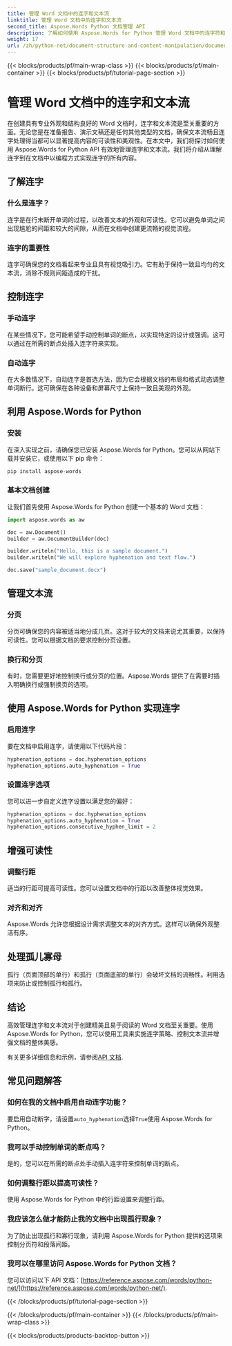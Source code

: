 ```yaml
---
title: 管理 Word 文档中的连字和文本流
linktitle: 管理 Word 文档中的连字和文本流
second_title: Aspose.Words Python 文档管理 API
description: 了解如何使用 Aspose.Words for Python 管理 Word 文档中的连字符和文本流。使用分步示例和源代码创建精美、易读的文档。
weight: 17
url: /zh/python-net/document-structure-and-content-manipulation/document-hyphenation/
---
```


{{< blocks/products/pf/main-wrap-class >}}
{{< blocks/products/pf/main-container >}}
{{< blocks/products/pf/tutorial-page-section >}}

# 管理 Word 文档中的连字和文本流

在创建具有专业外观和结构良好的 Word 文档时，连字和文本流是至关重要的方面。无论您是在准备报告、演示文稿还是任何其他类型的文档，确保文本流畅且连字处理得当都可以显著提高内容的可读性和美观性。在本文中，我们将探讨如何使用 Aspose.Words for Python API 有效地管理连字和文本流。我们将介绍从理解连字到在文档中以编程方式实现连字的所有内容。

## 了解连字

### 什么是连字？

连字是在行末断开单词的过程，以改善文本的外观和可读性。它可以避免单词之间出现尴尬的间距和较大的间隙，从而在文档中创建更流畅的视觉流程。

### 连字的重要性

连字可确保您的文档看起来专业且具有视觉吸引力。它有助于保持一致且均匀的文本流，消除不规则间距造成的干扰。

## 控制连字

### 手动连字

在某些情况下，您可能希望手动控制单词的断点，以实现特定的设计或强调。这可以通过在所需的断点处插入连字符来实现。

### 自动连字

在大多数情况下，自动连字是首选方法，因为它会根据文档的布局和格式动态调整单词断行。这可确保在各种设备和屏幕尺寸上保持一致且美观的外观。

## 利用 Aspose.Words for Python

### 安装

在深入实现之前，请确保您已安装 Aspose.Words for Python。您可以从网站下载并安装它，或使用以下 pip 命令：

```python
pip install aspose-words
```

### 基本文档创建

让我们首先使用 Aspose.Words for Python 创建一个基本的 Word 文档：

```python
import aspose.words as aw

doc = aw.Document()
builder = aw.DocumentBuilder(doc)

builder.writeln("Hello, this is a sample document.")
builder.writeln("We will explore hyphenation and text flow.")

doc.save("sample_document.docx")
```

## 管理文本流

### 分页

分页可确保您的内容被适当地分成几页。这对于较大的文档来说尤其重要，以保持可读性。您可以根据文档的要求控制分页设置。

### 换行和分页

有时，您需要更好地控制换行或分页的位置。Aspose.Words 提供了在需要时插入明确换行或强制换页的选项。

## 使用 Aspose.Words for Python 实现连字

### 启用连字

要在文档中启用连字，请使用以下代码片段：

```python
hyphenation_options = doc.hyphenation_options
hyphenation_options.auto_hyphenation = True
```

### 设置连字选项

您可以进一步自定义连字设置以满足您的偏好：

```python
hyphenation_options = doc.hyphenation_options
hyphenation_options.auto_hyphenation = True
hyphenation_options.consecutive_hyphen_limit = 2
```

## 增强可读性

### 调整行距

适当的行距可提高可读性。您可以设置文档中的行距以改善整体视觉效果。

### 对齐和对齐

Aspose.Words 允许您根据设计需求调整文本的对齐方式。这样可以确保外观整洁有序。

## 处理孤儿寡母

孤行（页面顶部的单行）和孤行（页面底部的单行）会破坏文档的流畅性。利用选项来防止或控制孤行和孤行。

## 结论

高效管理连字和文本流对于创建精美且易于阅读的 Word 文档至关重要。使用 Aspose.Words for Python，您可以使用工具来实施连字策略、控制文本流并增强文档的整体美感。

有关更多详细信息和示例，请参阅[API 文档](https://reference.aspose.com/words/python-net/).

## 常见问题解答

### 如何在我的文档中启用自动连字功能？

要启用自动断字，请设置`auto_hyphenation`选择`True`使用 Aspose.Words for Python。

### 我可以手动控制单词的断点吗？

是的，您可以在所需的断点处手动插入连字符来控制单词的断点。

### 如何调整行距以提高可读性？

使用 Aspose.Words for Python 中的行距设置来调整行距。

### 我应该怎么做才能防止我的文档中出现孤行现象？

为了防止出现孤行和寡行现象，请利用 Aspose.Words for Python 提供的选项来控制分页符和段落间距。

### 我可以在哪里访问 Aspose.Words for Python 文档？

您可以访问以下 API 文档：[https://reference.aspose.com/words/python-net/](https://reference.aspose.com/words/python-net/).

{{< /blocks/products/pf/tutorial-page-section >}}

{{< /blocks/products/pf/main-container >}}
{{< /blocks/products/pf/main-wrap-class >}}

{{< blocks/products/products-backtop-button >}}
